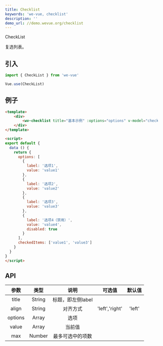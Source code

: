 ```yaml
---
title: Checklist
keywords: 'we-vue, checklist'
description: ''
demo_url: //demo.wevue.org/checklist
---
```


CheckList

复选列表。

## 引入

```js
import { CheckList } from 'we-vue'

Vue.use(CheckList)
```

## 例子

```html
<template>
	<div>
		<wv-checklist title="基本示例" :options="options" v-model="checkedItems"></wv-checklist>
	</div>
</template>

<script>
export default {
  data () {
    return {
      options: [
        {
          label: '选项1',
          value: 'value1'
        },
        {
          label: '选项2',
          value: 'value2'
        },
        {
          label: '选项3',
          value: 'value3'
        },
        {
          label: '选项4（禁用）',
          value: 'value4',
          disabled: true
        }
      ],
      checkedItems: ['value1', 'value3']
    }
  }
}
</script>
```

## API

|   参数   |   类型    |   说明   | 可选值  |  默认值  |
| :----: | :-----: | :----: | :--: | :---: |
| title  | String  |  标题，即左侧label   |      |       |
| align  | String  |  对齐方式   |  'left','right'    |   'left'    |
| options  | Array  |  选项   |      |       |
| value | Array | 当前值 |      |    |
| max | Number | 最多可选中的项数 |      |    |

